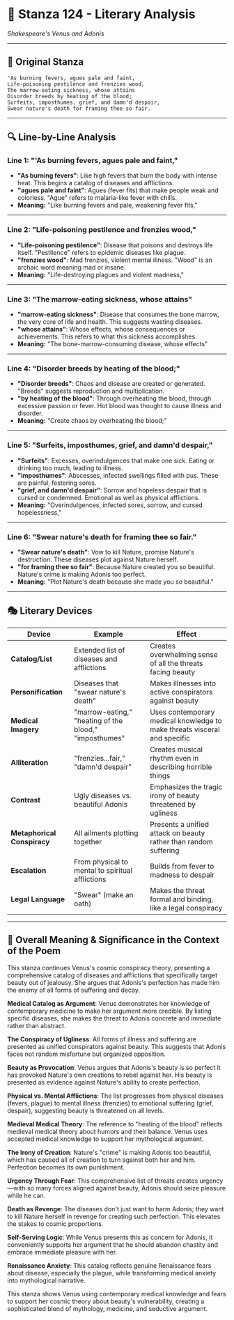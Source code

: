 # 🌹 Stanza 124 - Literary Analysis
*Shakespeare's Venus and Adonis*

---

## 📖 Original Stanza
```
'As burning fevers, agues pale and faint,
Life-poisoning pestilence and frenzies wood,        
The marrow-eating sickness, whose attains
Disorder breeds by heating of the blood;
Surfeits, imposthumes, grief, and damn'd despair,
Swear nature's death for framing thee so fair.
```

---

## 🔍 Line-by-Line Analysis

### Line 1: "'As burning fevers, agues pale and faint,"
*   **"As burning fevers"**: Like high fevers that burn the body with intense heat. This begins a catalog of diseases and afflictions.
*   **"agues pale and faint"**: Agues (fever fits) that make people weak and colorless. "Ague" refers to malaria-like fever with chills.
*   **Meaning:** "Like burning fevers and pale, weakening fever fits,"

---

### Line 2: "Life-poisoning pestilence and frenzies wood,"
*   **"Life-poisoning pestilence"**: Disease that poisons and destroys life itself. "Pestilence" refers to epidemic diseases like plague.
*   **"frenzies wood"**: Mad frenzies, violent mental illness. "Wood" is an archaic word meaning mad or insane.
*   **Meaning:** "Life-destroying plagues and violent madness,"

---

### Line 3: "The marrow-eating sickness, whose attains"
*   **"marrow-eating sickness"**: Disease that consumes the bone marrow, the very core of life and health. This suggests wasting diseases.
*   **"whose attains"**: Whose effects, whose consequences or achievements. This refers to what this sickness accomplishes.
*   **Meaning:** "The bone-marrow-consuming disease, whose effects"

---

### Line 4: "Disorder breeds by heating of the blood;"
*   **"Disorder breeds"**: Chaos and disease are created or generated. "Breeds" suggests reproduction and multiplication.
*   **"by heating of the blood"**: Through overheating the blood, through excessive passion or fever. Hot blood was thought to cause illness and disorder.
*   **Meaning:** "Create chaos by overheating the blood;"

---

### Line 5: "Surfeits, imposthumes, grief, and damn'd despair,"
*   **"Surfeits"**: Excesses, overindulgences that make one sick. Eating or drinking too much, leading to illness.
*   **"imposthumes"**: Abscesses, infected swellings filled with pus. These are painful, festering sores.
*   **"grief, and damn'd despair"**: Sorrow and hopeless despair that is cursed or condemned. Emotional as well as physical afflictions.
*   **Meaning:** "Overindulgences, infected sores, sorrow, and cursed hopelessness,"

---

### Line 6: "Swear nature's death for framing thee so fair."
*   **"Swear nature's death"**: Vow to kill Nature, promise Nature's destruction. These diseases plot against Nature herself.
*   **"for framing thee so fair"**: Because Nature created you so beautiful. Nature's crime is making Adonis too perfect.
*   **Meaning:** "Plot Nature's death because she made you so beautiful."

---

## 🎭 Literary Devices

| Device | Example | Effect |
|--------|---------|--------|
| **Catalog/List** | Extended list of diseases and afflictions | Creates overwhelming sense of all the threats facing beauty |
| **Personification** | Diseases that "swear nature's death" | Makes illnesses into active conspirators against beauty |
| **Medical Imagery** | "marrow-eating," "heating of the blood," "imposthumes" | Uses contemporary medical knowledge to make threats visceral and specific |
| **Alliteration** | "frenzies...fair," "damn'd despair" | Creates musical rhythm even in describing horrible things |
| **Contrast** | Ugly diseases vs. beautiful Adonis | Emphasizes the tragic irony of beauty threatened by ugliness |
| **Metaphorical Conspiracy** | All ailments plotting together | Presents a unified attack on beauty rather than random suffering |
| **Escalation** | From physical to mental to spiritual afflictions | Builds from fever to madness to despair |
| **Legal Language** | "Swear" (make an oath) | Makes the threat formal and binding, like a legal conspiracy |

---

## 🎯 Overall Meaning & Significance in the Context of the Poem

This stanza continues Venus's cosmic conspiracy theory, presenting a comprehensive catalog of diseases and afflictions that specifically target beauty out of jealousy. She argues that Adonis's perfection has made him the enemy of all forms of suffering and decay.

**Medical Catalog as Argument**: Venus demonstrates her knowledge of contemporary medicine to make her argument more credible. By listing specific diseases, she makes the threat to Adonis concrete and immediate rather than abstract.

**The Conspiracy of Ugliness**: All forms of illness and suffering are presented as unified conspirators against beauty. This suggests that Adonis faces not random misfortune but organized opposition.

**Beauty as Provocation**: Venus argues that Adonis's beauty is so perfect it has provoked Nature's own creations to rebel against her. His beauty is presented as evidence against Nature's ability to create perfection.

**Physical vs. Mental Afflictions**: The list progresses from physical diseases (fevers, plague) to mental illness (frenzies) to emotional suffering (grief, despair), suggesting beauty is threatened on all levels.

**Medieval Medical Theory**: The reference to "heating of the blood" reflects medieval medical theory about humors and their balance. Venus uses accepted medical knowledge to support her mythological argument.

**The Irony of Creation**: Nature's "crime" is making Adonis too beautiful, which has caused all of creation to turn against both her and him. Perfection becomes its own punishment.

**Urgency Through Fear**: This comprehensive list of threats creates urgency—with so many forces aligned against beauty, Adonis should seize pleasure while he can.

**Death as Revenge**: The diseases don't just want to harm Adonis; they want to kill Nature herself in revenge for creating such perfection. This elevates the stakes to cosmic proportions.

**Self-Serving Logic**: While Venus presents this as concern for Adonis, it conveniently supports her argument that he should abandon chastity and embrace immediate pleasure with her.

**Renaissance Anxiety**: This catalog reflects genuine Renaissance fears about disease, especially the plague, while transforming medical anxiety into mythological narrative.

This stanza shows Venus using contemporary medical knowledge and fears to support her cosmic theory about beauty's vulnerability, creating a sophisticated blend of mythology, medicine, and seductive argument.
